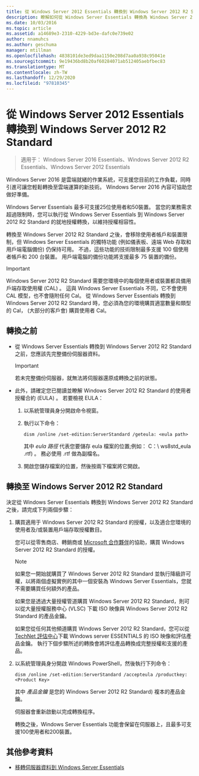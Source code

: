 ```yaml
---
title: 從 Windows Server 2012 Essentials 轉換到 Windows Server 2012 R2 Standard
description: 瞭解如何從 Windows Server Essentials 轉換為 Windows Server 2012 R2 Standard。
ms.date: 10/03/2016
ms.topic: article
ms.assetid: a14689e3-2310-4229-bd3e-dafc0e739e02
author: nnamuhcs
ms.author: geschuma
manager: mtillman
ms.openlocfilehash: 4838101de3ed9daa1150e208d7aa0a938c95041e
ms.sourcegitcommit: 9e19436bd8b20af60284071ab512405aebfbec83
ms.translationtype: MT
ms.contentlocale: zh-TW
ms.lasthandoff: 12/29/2020
ms.locfileid: "97810345"
---
```

# <a name="transition-from-windows-server-essentials-to-windows-server-2012-r2-standard"></a>從 Windows Server 2012 Essentials 轉換到 Windows Server 2012 R2 Standard

>適用于： Windows Server 2016 Essentials、Windows Server 2012 R2 Essentials、Windows Server 2012 Essentials

Windows Server 2016 是雲端就緒的作業系統，可支援您目前的工作負載，同時引進可讓您輕鬆轉換至雲端運算的新技術。 Windows Server 2016 內容可協助您做好準備。

 Windows Server Essentials 最多可支援25位使用者和50裝置。 當您的業務需求超過限制時，您可以執行從 Windows Server Essentials 到 Windows Server 2012 R2 Standard 的就地授權轉換，以維持授權相容性。

 轉換至 Windows Server 2012 R2 Standard 之後，會移除使用者帳戶和裝置限制，但 Windows Server Essentials 的獨特功能 (例如儀表板、遠端 Web 存取和用戶端電腦備份) 仍保持可用。 不過，這些功能的技術限制最多支援 100 個使用者帳戶和 200 台裝置。 用戶端電腦的備份功能將支援最多 75 裝置的備份。

> [!IMPORTANT]
>   Windows Server 2012 R2 Standard 需要您環境中的每個使用者或裝置都具備用戶端存取使用權 (CAL) 。 這與 Windows Server Essentials 不同，它不會使用 CAL 模型，也不會隨附任何 Cal。 從 Windows Server Essentials 轉換到 Windows Server 2012 R2 Standard 時，您必須為您的環境購買適當數量和類型的 Cal， (大部分的客戶會) 購買使用者 Cal。

## <a name="before-the-transition"></a>轉換之前

-   從 Windows Server Essentials 轉換到 Windows Server 2012 R2 Standard 之前，您應該先完整備份伺服器資料。

    > [!IMPORTANT]
    >  若未完整備份伺服器，就無法將伺服器還原成轉換之前的狀態。

-   此外，請確定您已閱讀並瞭解 Windows Server 2012 R2 Standard 的使用者授權合約 (EULA) 。 若要檢視 EULA：

    1.  以系統管理員身分開啟命令視窗。

    2.  執行以下命令：

        ```console
        dism /online /set-edition:ServerStandard /geteula: <eula path>
        ```

        其中 *eula 路徑* 代表您要儲存 eula 檔案的位置;例如： C：\ ws8std_eula .rtf) 。 務必使用 .rtf 做為副檔名。

    3.  開啟您儲存檔案的位置，然後按兩下檔案將它開啟。

## <a name="transition-to--windows-server-2012-r2-standard"></a>轉換至 Windows Server 2012 R2 Standard
 決定從 Windows Server Essentials 轉換到 Windows Server 2012 R2 Standard 之後，請完成下列兩個步驟：

1. 購買適用于 Windows Server 2012 R2 Standard 的授權，以及適合您環境的使用者及/或裝置用戶端存取授權數目。

    您可以從零售商店、轉銷商或 [Microsoft 合作夥伴](https://pinpoint.microsoft.com/SelectCulture.aspx)的協助，購買 Windows Server 2012 R2 Standard 的授權。

   > [!NOTE]
   >  如果您一開始就購買了 Windows Server 2012 R2 Standard 並執行降級許可權，以將兩個虛擬實例的其中一個安裝為 Windows Server Essentials，您就不需要購買任何額外的產品。
   >
   >  如果您是透過大量授權管道購買 Windows Server 2012 R2 Standard，則可以從大量授權服務中心 (VLSC) 下載 ISO 映像與 Windows Server 2012 R2 Standard 的產品金鑰。
   >
   >  如果您從任何其他頻道購買 Windows Server 2012 R2 Standard，您可以從 [TechNet 評估中心](https://technet.microsoft.com/evalcenter/jj659306.aspx)下載 Windows server ESSENTIALS 的 ISO 映像和評估產品金鑰。 執行下個步驟所述的轉換會將評估產品轉換成完整授權和支援的產品。

2. 以系統管理員身分開啟 Windows PowerShell，然後執行下列命令：

    ```console
    dism /online /set-edition:ServerStandard /accepteula /productkey: <Product Key>
    ```

    其中 *產品金鑰* 是您的 Windows Server 2012 R2 Standard) 複本的產品金鑰。

    伺服器會重新啟動以完成轉換程序。

   轉換之後，Windows Server Essentials 功能會保留在伺服器上，且最多可支援100使用者和200裝置。

## <a name="additional-references"></a>其他參考資料


-   [移轉伺服器資料到 Windows Server Essentials](Migrate-Server-Data-to-Windows-Server-Essentials.md)

